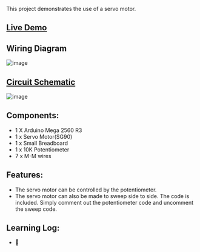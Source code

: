 This project demonstrates the use of a servo motor.

## [Live Demo]()
[comment]: # (insert video in the next line)



## Wiring Diagram
![image](https://github.com/MFarabi619/Arduino/assets/54924158/9e0179b7-70b1-48e9-94dc-3e4b43386df0)

## [Circuit Schematic](https://github.com/MFarabi619/Arduino/blob/main/Servo%20Motor/Servo%20Motor%20Circuit%20Schematic.pdf)
![image](https://github.com/MFarabi619/Arduino/assets/54924158/8cde479a-755e-4aaf-84b2-755e8ae3c40f)

## Components:
- 1 X Arduino Mega 2560 R3
- 1 x Servo Motor(SG90)
- 1 x Small Breadboard
- 1 x 10K Potentiometer 
- 7 x M-M wires

## Features:
- The servo motor can be controlled by the potentiometer.
- The servo motor can also be made to sweep side to side. The code is included. Simply comment out the potentiometer code and uncomment the sweep code.

## Learning Log:
- 🤖